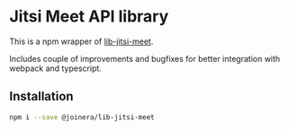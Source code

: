 # Jitsi Meet API library

This is a npm wrapper of [lib-jitsi-meet](https://github.com/jitsi/lib-jitsi-meet).

Includes couple of improvements and bugfixes for better integration with webpack and typescript.


## Installation

```bash
npm i --save @joinera/lib-jitsi-meet
```
